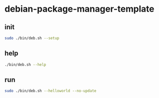 # debian-package-manager-template

## init

```bash
sudo ./bin/deb.sh --setup
```

## help

```bash
./bin/deb.sh --help
```

## run

```bash
sudo ./bin/deb.sh --helloworld --no-update
```

